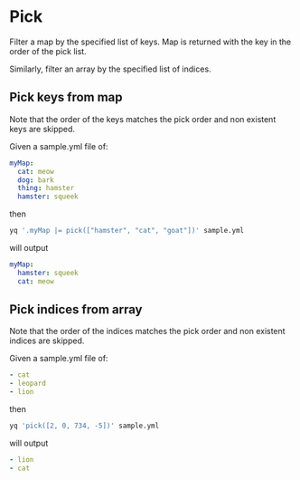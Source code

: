 # Pick

Filter a map by the specified list of keys. Map is returned with the key in the order of the pick list.

Similarly, filter an array by the specified list of indices.

## Pick keys from map
Note that the order of the keys matches the pick order and non existent keys are skipped.

Given a sample.yml file of:
```yaml
myMap:
  cat: meow
  dog: bark
  thing: hamster
  hamster: squeek
```
then
```bash
yq '.myMap |= pick(["hamster", "cat", "goat"])' sample.yml
```
will output
```yaml
myMap:
  hamster: squeek
  cat: meow
```

## Pick indices from array
Note that the order of the indices matches the pick order and non existent indices are skipped.

Given a sample.yml file of:
```yaml
- cat
- leopard
- lion
```
then
```bash
yq 'pick([2, 0, 734, -5])' sample.yml
```
will output
```yaml
- lion
- cat
```

